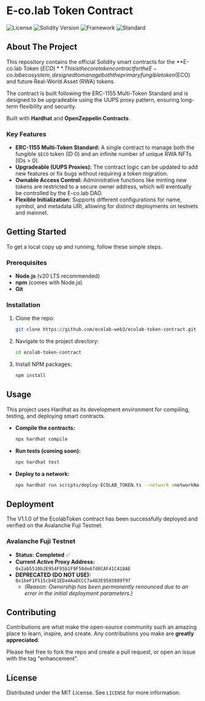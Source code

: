 # E-co.lab Token Contract

![License](https://img.shields.io/badge/License-MIT-green.svg)
![Solidity Version](https://img.shields.io/badge/Solidity-^0.8.20-blue.svg)
![Framework](https://img.shields.io/badge/Framework-Hardhat-orange.svg)
![Standard](https://img.shields.io/badge/Standard-ERC1155-lightgrey.svg)

## About The Project

This repository contains the official Solidity smart contracts for the **E-co.lab Token ($ECO)**. This is the core token contract for the E-co.lab ecosystem, designed to manage both the primary fungible token ($ECO) and future Real-World Asset (RWA) tokens.

The contract is built following the ERC-1155 Multi-Token Standard and is designed to be upgradeable using the UUPS proxy pattern, ensuring long-term flexibility and security.

Built with **Hardhat** and **OpenZeppelin Contracts**.

### Key Features

*   **ERC-1155 Multi-Token Standard:** A single contract to manage both the fungible `$ECO` token (ID 0) and an infinite number of unique RWA NFTs (IDs > 0).
*   **Upgradeable (UUPS Proxies):** The contract logic can be updated to add new features or fix bugs without requiring a token migration.
*   **Ownable Access Control:** Administrative functions like minting new tokens are restricted to a secure owner address, which will eventually be controlled by the E-co.lab DAO.
*   **Flexible Initialization:** Supports different configurations for name, symbol, and metadata URI, allowing for distinct deployments on testnets and mainnet.

## Getting Started

To get a local copy up and running, follow these simple steps.

### Prerequisites

*   **Node.js** (v20 LTS recommended)
*   **npm** (comes with Node.js)
*   **Git**

### Installation

1.  Clone the repo:
    ```sh
    git clone https://github.com/ecolab-web3/ecolab-token-contract.git
    ```
2.  Navigate to the project directory:
    ```sh
    cd ecolab-token-contract
    ```
3.  Install NPM packages:
    ```sh
    npm install
    ```

## Usage

This project uses Hardhat as its development environment for compiling, testing, and deploying smart contracts.

*   **Compile the contracts:**
    ```sh
    npx hardhat compile
    ```
*   **Run tests (coming soon):**
    ```sh
    npx hardhat test
    ```
*   **Deploy to a network:**
    ```sh
    npx hardhat run scripts/deploy-ECOLAB_TOKEN.ts --network <networkName>
    ```

## Deployment

The V1.1.0 of the EcolabToken contract has been successfully deployed and verified on the Avalanche Fuji Testnet.

### Avalanche Fuji Testnet

*   **Status:** **Completed** ✅
*   **Current Active Proxy Address:**
    `0x2ab5510b2E954F95b1F9F50deA7d8CAF41C418AE`
*   **DEPRECATED (DO NOT USE):**
    `0x1beF1F515cb4E1EDa4AaDCCC7a4D3E9503889f97`
    *   *(Reason: Ownership has been permanently renounced due to an error in the initial deployment parameters.)*

## Contributing

Contributions are what make the open-source community such an amazing place to learn, inspire, and create. Any contributions you make are **greatly appreciated**.

Please feel free to fork the repo and create a pull request, or open an issue with the tag "enhancement".

## License

Distributed under the MIT License. See `LICENSE` for more information.
